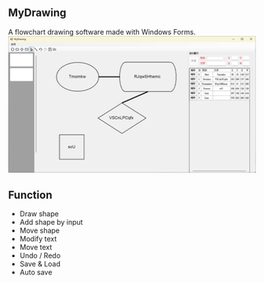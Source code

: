 ## MyDrawing
A flowchart drawing software made with Windows Forms.
![image](image.png)

## Function
- Draw shape
- Add shape by input
- Move shape
- Modify text
- Move text
- Undo / Redo
- Save & Load
- Auto save